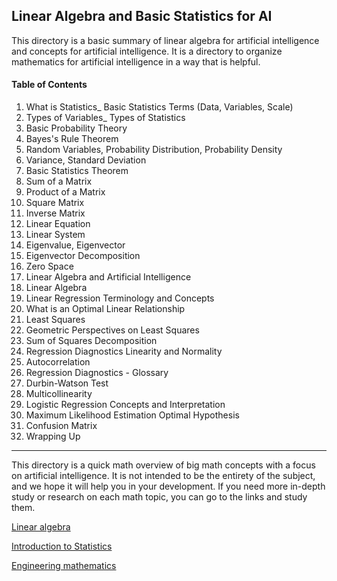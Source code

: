 ## Linear Algebra and Basic Statistics for AI

This directory is a basic summary of linear algebra for artificial intelligence and concepts for artificial intelligence. It is a directory to organize mathematics for artificial intelligence in a way that is helpful.  
 
#### Table of Contents 
1. What is Statistics_ Basic Statistics Terms (Data, Variables, Scale)
2. Types of Variables_ Types of Statistics
3. Basic Probability Theory
4. Bayes's Rule Theorem
5. Random Variables, Probability Distribution, Probability Density
6. Variance, Standard Deviation
7. Basic Statistics Theorem
8. Sum of a Matrix
9. Product of a Matrix
10. Square Matrix
11. Inverse Matrix
12. Linear Equation
13. Linear System
14. Eigenvalue, Eigenvector
15. Eigenvector Decomposition
16. Zero Space
17. Linear Algebra and Artificial Intelligence
18. Linear Algebra
19. Linear Regression Terminology and Concepts
20. What is an Optimal Linear Relationship
21. Least Squares
22. Geometric Perspectives on Least Squares
23. Sum of Squares Decomposition
24. Regression Diagnostics Linearity and Normality
25. Autocorrelation
26. Regression Diagnostics - Glossary
27. Durbin-Watson Test
28. Multicollinearity
29. Logistic Regression Concepts and Interpretation
30. Maximum Likelihood Estimation Optimal Hypothesis
31. Confusion Matrix
32. Wrapping Up

---
This directory is a quick math overview of big math concepts with a focus on artificial intelligence. It is not intended to be the entirety of the subject, and we hope it will help you in your development. 
If you need more in-depth study or research on each math topic, you can go to the links and study them. 

[Linear algebra](https://github.com/justinbrianhwang/Mathematics/tree/main/Linear%20algebra)

[Introduction to Statistics](https://github.com/justinbrianhwang/Mathematics/tree/main/Introduction%20to%20Statistics)

[Engineering mathematics](https://github.com/justinbrianhwang/Mathematics/tree/main/Engineering%20mathematics)




